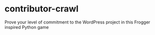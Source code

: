 # contributor-crawl
Prove your level of commitment to the WordPress project in this Frogger inspired Python game
